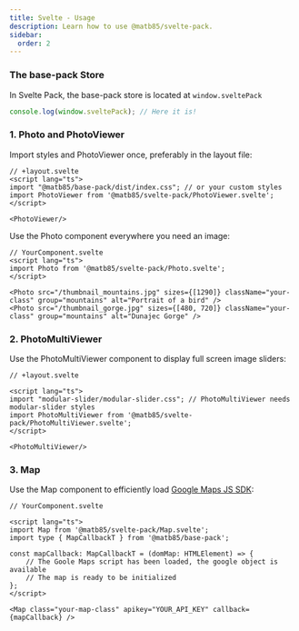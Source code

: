 ```yaml
---
title: Svelte - Usage
description: Learn how to use @matb85/svelte-pack.
sidebar:
  order: 2
---
```


### The base-pack Store

In Svelte Pack, the base-pack store is located at `window.sveltePack`

```ts
console.log(window.sveltePack); // Here it is!
```

### 1. Photo and PhotoViewer

Import styles and PhotoViewer once, preferably in the layout file:

```svelte
// +layout.svelte
<script lang="ts">
import "@matb85/base-pack/dist/index.css"; // or your custom styles
import PhotoViewer from '@matb85/svelte-pack/PhotoViewer.svelte';
</script>

<PhotoViewer/>
```

Use the Photo component everywhere you need an image:

```svelte
// YourComponent.svelte
<script lang="ts">
import Photo from '@matb85/svelte-pack/Photo.svelte';
</script>

<Photo src="/thumbnail_mountains.jpg" sizes={[1290]} className="your-class" group="mountains" alt="Portrait of a bird" />
<Photo src="/thumbnail_gorge.jpg" sizes={[480, 720]} className="your-class" group="mountains" alt="Dunajec Gorge" />
```

### 2. PhotoMultiViewer 

Use the PhotoMultiViewer component to display full screen image sliders:

```svelte
// +layout.svelte

<script lang="ts">
import "modular-slider/modular-slider.css"; // PhotoMultiViewer needs modular-slider styles
import PhotoMultiViewer from '@matb85/svelte-pack/PhotoMultiViewer.svelte';
</script>
  
<PhotoMultiViewer/>
```

### 3. Map

Use the Map component to efficiently load [Google Maps JS SDK](https://developers.google.com/maps/documentation/javascript):

```svelte
// YourComponent.svelte

<script lang="ts">
import Map from '@matb85/svelte-pack/Map.svelte';
import type { MapCallbackT } from '@matb85/base-pack';

const mapCallback: MapCallbackT = (domMap: HTMLElement) => {
    // The Goole Maps script has been loaded, the google object is available
    // The map is ready to be initialized
};
</script>
  
<Map class="your-map-class" apikey="YOUR_API_KEY" callback={mapCallback} />
```